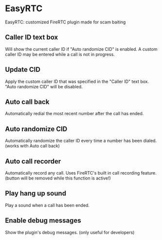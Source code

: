 # EasyRTC
EasyRTC: customized FireRTC plugin made for scam baiting


## Caller ID text box 
Will show the current caller ID if "Auto randomize CID" is enabled. A custom caller ID may be entered while a call is not in progress.

## Update CID
Apply the custom caller ID that was specified in the "Caller ID" text box. "Auto randomize CID" will be disabled.




## Auto call back
Automatically redial the most recent number after the call has ended.

## Auto randomize CID
Automatically randomize the caller ID every time a number has been dialed. (works with Auto call back)

## Auto call recorder
Automatically record any call. Uses FireRTC's built in call recording feature. (button will be removed while this function is active!)

## Play hang up sound
Play a sound when a call has been ended.

## Enable debug messages
Show the plugin's debug messages. (only useful for developers)

